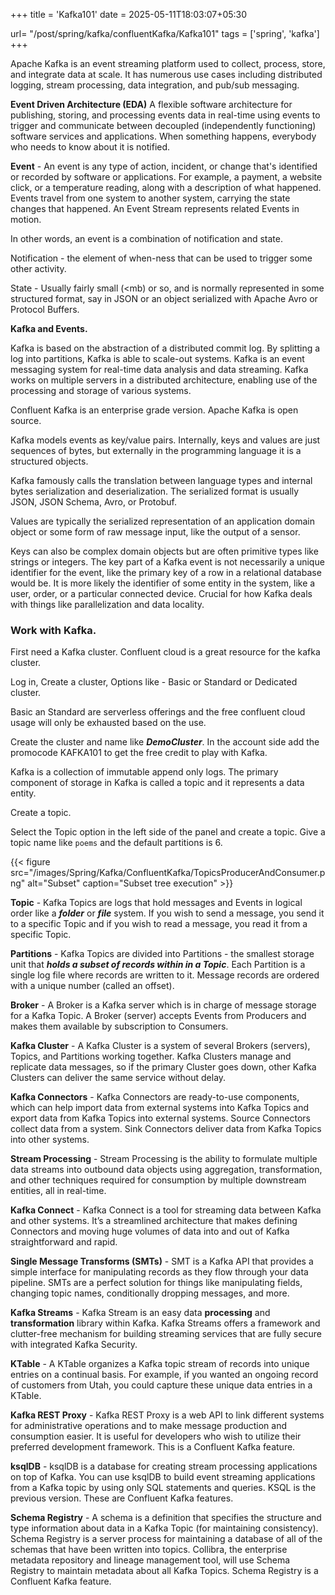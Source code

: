 +++
title = 'Kafka101'
date = 2025-05-11T18:03:07+05:30

url= "/post/spring/kafka/confluentKafka/Kafka101"
tags = ['spring', 'kafka']
+++

Apache Kafka is an event streaming platform used to collect, process, store, and integrate data at scale. It has numerous use cases including distributed logging, stream processing, data integration, and pub/sub messaging.

**Event Driven Architecture (EDA)** A flexible software architecture for publishing, storing, and processing events data in real-time using events to trigger and communicate between decoupled (independently functioning) software services and applications. When something happens, everybody who needs to know about it is notified.


**Event** - An event is any type of action, incident, or change that's identified or recorded by software or applications. For example, a payment, a website click, or a temperature reading, along with a description of what happened. Events travel from one system to another system, carrying the state changes that happened. An Event Stream represents related Events in motion.

In other words, an event is a combination of notification and state.

Notification - the element of when-ness that can be used to trigger some other activity.

State - Usually fairly small (<mb)  or so, and is normally represented in some structured format, say in JSON or an object serialized with Apache Avro or Protocol Buffers.

**Kafka and Events.**

Kafka is based on the abstraction of a distributed commit log. By splitting a log into partitions, Kafka is able to scale-out systems. Kafka is an event messaging system for real-time data analysis and data streaming. Kafka works on multiple servers in a distributed architecture, enabling use of the processing and storage of various systems. 

Confluent Kafka is an enterprise grade version. Apache Kafka is open source.

Kafka models events as key/value pairs. Internally, keys and values are just sequences of bytes, but externally in the programming language it is a structured objects.

Kafka famously calls the translation between language types and internal bytes serialization and deserialization. The serialized format is usually JSON, JSON Schema, Avro, or Protobuf.

Values are typically the serialized representation of an application domain object or some form of raw message input, like the output of a sensor.

Keys can also be complex domain objects but are often primitive types like strings or integers. The key part of a Kafka event is not necessarily a unique identifier for the event, like the primary key of a row in a relational database would be. It is more likely the identifier of some entity in the system, like a user, order, or a particular connected device. Crucial for how Kafka deals with things like parallelization and data locality.

### Work with Kafka.

First need a Kafka cluster. Confluent cloud is a great resource for the kafka cluster.

Log in, Create a cluster, Options like - Basic or Standard or Dedicated cluster.

Basic an Standard are serverless offerings and the free confluent cloud usage will only be exhausted based on the use.

Create the cluster and name like **_DemoCluster_**. In the account side add the promocode KAFKA101 to get the free credit to play with Kafka.

Kafka is a collection of immutable append only logs. The primary component of storage in Kafka is called a topic and it represents a data entity.

Create a topic.

Select the Topic option in the left side of the panel and create a topic. Give a topic name like `poems` and the default partitions is 6.

{{< figure src="/images/Spring/Kafka/ConfluentKafka/TopicsProducerAndConsumer.png" alt="Subset" caption="Subset tree execution" >}}

**Topic** - Kafka Topics are logs that hold messages and Events in logical order like a **_folder_** or **_file_** system. If you wish to send a message, you send it to a specific Topic and if you wish to read a message, you read it from a specific Topic.

**Partitions** - Kafka Topics are divided into Partitions - the smallest storage unit that **_holds a subset of records within in a Topic_**. Each Partition is a single log file where records are written to it. Message records are ordered with a unique number (called an offset).

**Broker** - A Broker is a Kafka server which is in charge of message storage for a Kafka Topic. A Broker (server) accepts Events from Producers and makes them available by subscription to Consumers.

**Kafka Cluster** - A Kafka Cluster is a system of several Brokers (servers), Topics, and Partitions working together. Kafka Clusters manage and replicate data messages, so if the primary Cluster goes down, other Kafka Clusters can deliver the same service without delay.

**Kafka Connectors** - Kafka Connectors are ready-to-use components, which can help import data from external systems into Kafka Topics and export data from Kafka Topics into external systems. Source Connectors collect data from a system. Sink Connectors deliver data from Kafka Topics into other systems.

**Stream Processing** - Stream Processing is the ability to formulate multiple data streams into outbound data objects using aggregation, transformation, and other techniques required for consumption by multiple downstream entities, all in real-time.

**Kafka Connect** - Kafka Connect is a tool for streaming data between Kafka and other systems. It’s a streamlined architecture that makes defining Connectors and moving huge volumes of data into and out of Kafka straightforward and rapid.

**Single Message Transforms (SMTs)** - SMT is a Kafka API that provides a simple interface for manipulating records as they flow through your data pipeline. SMTs are a perfect solution for things like manipulating fields, changing topic names, conditionally dropping messages, and more.

**Kafka Streams** - Kafka Stream is an easy data **processing** and **transformation** library within Kafka. Kafka Streams offers a framework and clutter-free mechanism for building streaming services that are fully secure with integrated Kafka Security.

**KTable** - A KTable organizes a Kafka topic stream of records into unique entries on a continual basis. For example, if you wanted an ongoing record of customers from Utah, you could capture these unique data entries in a KTable.

**Kafka REST Proxy** - Kafka REST Proxy is a web API to link different systems for administrative operations and to make message production and consumption easier. It is useful for developers who wish to utilize their preferred development framework. This is a Confluent Kafka feature.

**ksqlDB** - ksqlDB is a database for creating stream processing applications on top of Kafka. You can use ksqlDB to build event streaming applications from a Kafka topic by using only SQL statements and queries. KSQL is the previous version. These are Confluent Kafka features.


**Schema Registry** - A schema is a definition that specifies the structure and type information about data in a Kafka Topic (for maintaining consistency). Schema Registry is a server process for maintaining a database of all of the schemas that have been written into topics. Collibra, the enterprise metadata repository and lineage management tool, will use Schema Registry to maintain metadata about all Kafka Topics. Schema Registry is a Confluent Kafka feature.
